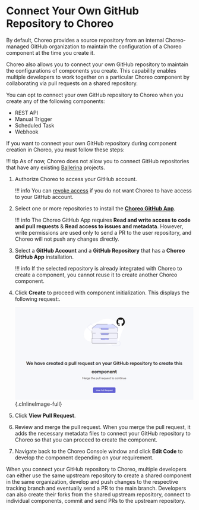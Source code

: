 # Connect Your Own GitHub Repository to Choreo

By default, Choreo provides a source repository from an internal Choreo-managed GitHub organization to maintain the configuration of a Choreo component at the time you create it.

Choreo also allows you to connect your own GitHub repository to maintain the configurations of components you create. This capability enables multiple developers to work together on a particular Choreo component by collaborating via pull requests on a shared repository.

You can opt to connect your own GitHub repository to Choreo when you create any of the following components:
- REST API
- Manual Trigger
- Scheduled Task
- Webhook

If you want to connect your own GitHub repository during component creation in Choreo, you must follow these steps:

!!! tip
        As of now, Choreo does not allow you to connect GitHub repositories that have any existing [Ballerina](https://ballerina.io/) projects.

1. Authorize Choreo to access your GitHub account.

    !!! info
        You can [revoke access](https://docs.github.com/en/authentication/keeping-your-account-and-data-secure/reviewing-your-authorized-integrations#reviewing-your-authorized-github-apps) if you do not want Choreo to have access to your GitHub account.

2. Select one or more repositories to install the **[Choreo GitHub App](https://github.com/marketplace/choreo-apps)**.

    !!! info
        The Choreo GitHub App requires **Read and write access to code and pull requests** & **Read access to issues and metadata**. However, write permissions are used only to send a PR to the user repository, and Choreo will not push any changes directly.

3. Select a **GitHub Account** and a **GitHub Repository** that has a **Choreo GitHub App** installation.

    !!! info
        If the selected repository is already integrated with Choreo to create a component, you cannot reuse it to create another Choreo component.

4. Click **Create** to proceed with component initialization. This displays the following request:.

    ![View pull request](../assets/img/tutorials/connect-own-repo/view-pull-request.png){.cInlineImage-full}

5. Click **View Pull Request**.
6. Review and merge the pull request.
   When you merge the pull request, it adds the necessary metadata files to connect your GitHub repository to Choreo so that you can proceed to create the component.
7. Navigate back to the Choreo Console window and click **Edit Code** to develop the component depending on your requirement.

When you connect your GitHub repository to Choreo, multiple developers can either use the same upstream repository to create a shared component in the same organization, develop and push changes to the respective tracking branch and eventually send a PR to the main branch. Developers can also create their forks from the shared upstream repository, connect to individual components, commit and send PRs to the upstream repository.
